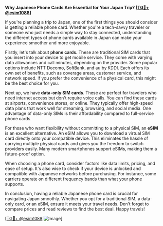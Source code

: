 **Why Japanese Phone Cards Are Essential for Your Japan Trip? [[TG💪+ @esim1088](https://t.me/s/esim1088)]**

If you're planning a trip to Japan, one of the first things you should consider is getting a reliable phone card. Whether you're a tech-savvy traveler or someone who just needs a simple way to stay connected, understanding the different types of phone cards available in Japan can make your experience smoother and more enjoyable.

Firstly, let's talk about **phone cards**. These are traditional SIM cards that you insert into your device to get mobile service. They come with varying data allowances and call minutes, depending on the provider. Some popular options include NTT Docomo, SoftBank, and au by KDDI. Each offers its own set of benefits, such as coverage areas, customer service, and network speed. If you prefer the convenience of a physical card, this might be the best choice for you.

Next up, we have **data-only SIM cards**. These are perfect for travelers who need internet access but don't require voice calls. You can find these cards at airports, convenience stores, or online. They typically offer high-speed data plans that work well for streaming, browsing, and social media. One advantage of data-only SIMs is their affordability compared to full-service phone cards.

For those who want flexibility without committing to a physical SIM, an **eSIM** is an excellent alternative. An eSIM allows you to download a virtual SIM card directly onto your compatible device. This eliminates the hassle of carrying multiple physical cards and gives you the freedom to switch providers easily. Many modern smartphones support eSIMs, making them a future-proof option.

When choosing a phone card, consider factors like data limits, pricing, and ease of setup. It's also wise to check if your device is unlocked and compatible with Japanese networks before purchasing. For instance, some carriers operate on different frequency bands than what your phone supports.

In conclusion, having a reliable Japanese phone card is crucial for navigating Japan smoothly. Whether you opt for a traditional SIM, a data-only card, or an eSIM, ensure it meets your travel needs. Don't forget to compare prices and read reviews to find the best deal. Happy travels!

[[TG💪+ @esim1088](https://t.me/s/esim1088) ![Image](https://i.postimg.cc/Y0z9fWf4/image.png)]